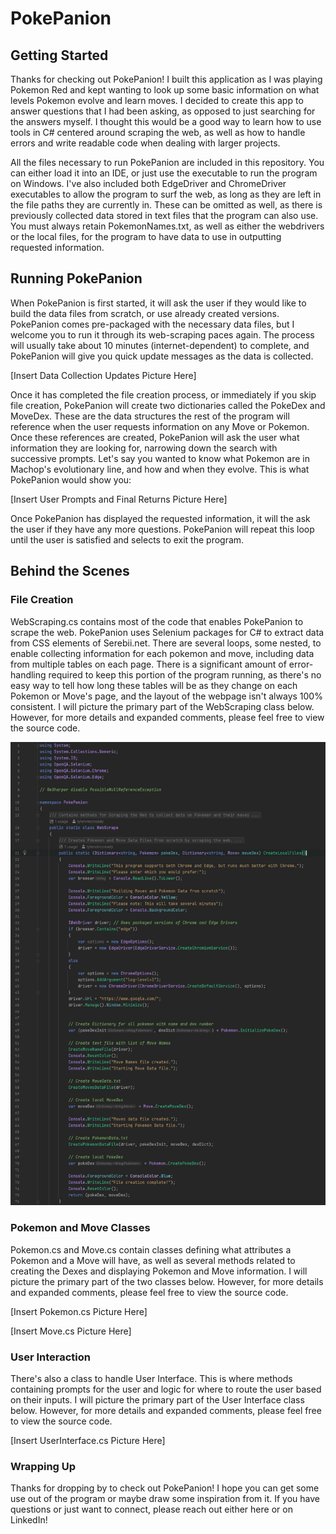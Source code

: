 # PokePanion

## Getting Started
Thanks for checking out PokePanion! I built this application as I was playing Pokemon Red and kept wanting to look up some basic information on what levels Pokemon evolve and learn moves. I decided to create this app to answer questions that I had been asking, as opposed to just searching for the answers myself. I thought this would be a good way to learn how to use tools in C# centered around scraping the web, as well as how to handle errors and write readable code when dealing with larger projects. 

All the files necessary to run PokePanion are included in this repository. You can either load it into an IDE, or just use the executable to run the program on Windows. I've also included both EdgeDriver and ChromeDriver executables to allow the program to surf the web, as long as they are left in the file paths they are currently in. These can be omitted as well, as there is previously collected data stored in text files that the program can also use. You must always retain PokemonNames.txt, as well as either the webdrivers or the local files, for the program to have data to use in outputting requested information.

## Running PokePanion
When PokePanion is first started, it will ask the user if they would like to build the data files from scratch, or use already created versions. PokePanion comes pre-packaged with the necessary data files, but I welcome you to run it through its web-scraping paces again. The process will usually take about 10 minutes (internet-dependent) to complete, and PokePanion will give you quick update messages as the data is collected.

[Insert Data Collection Updates Picture Here]

Once it has completed the file creation process, or immediately if you skip file creation, PokePanion will create two dictionaries called the PokeDex and MoveDex. These are the data structures the rest of the program will reference when the user requests information on any Move or Pokemon. Once these references are created, PokePanion will ask the user  what information they are looking for, narrowing down the search with successive prompts. Let's say you wanted to know what Pokemon are in Machop's evolutionary line, and how and when they evolve. This is what PokePanion would show you:

[Insert User Prompts and Final Returns Picture Here]

Once PokePanion has displayed the requested information, it will the ask the user if they have any more questions. PokePanion will repeat this loop until the user is satisfied and selects to exit the program. 

## Behind the Scenes

### File Creation
WebScraping.cs contains most of the code that enables PokePanion to scrape the web. PokePanion uses Selenium packages for C# to extract data from CSS elements of Serebii.net. There are several loops, some nested, to enable collecting information for each pokemon and move, including data from multiple tables on each page. There is a significant amount of error-handling required to keep this portion of the program running, as there's no easy way to tell how long these tables will be as they change on each Pokemon or Move's page, and the layout of the webpage isn't always 100% consistent. I will picture the primary part of the WebScraping class below. However, for more details and expanded comments, please feel free to view the source code.

![WebScrape.cs Snapshot](WebScraping%20Snapshot.png?raw=true "WebScrape.cs Snapshot")

### Pokemon and Move Classes
Pokemon.cs and Move.cs contain classes defining what attributes a Pokemon and a Move will have, as well as several methods related to creating the Dexes and displaying Pokemon and Move information. I will picture the primary part of the two classes below. However, for more details and expanded comments, please feel free to view the source code.

[Insert Pokemon.cs Picture Here]

[Insert Move.cs Picture Here]

### User Interaction
There's also a class to handle User Interface. This is where methods containing prompts for the user and logic for where to route the user based on their inputs. I will picture the primary part of the User Interface class below. However, for more details and expanded comments, please feel free to view the source code.

[Insert UserInterface.cs Picture Here]

### Wrapping Up
Thanks for dropping by to check out PokePanion! I hope you can get some use out of the program or maybe draw some inspiration from it. If you have questions or just want to connect, please reach out either here or on LinkedIn!
